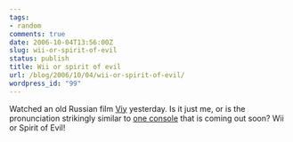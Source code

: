 ```yaml
---
tags:
- random
comments: true
date: 2006-10-04T13:56:00Z
slug: wii-or-spirit-of-evil
status: publish
title: Wii or spirit of evil
url: /blog/2006/10/04/wii-or-spirit-of-evil/
wordpress_id: "99"
---
```


Watched an old Russian film [Viy](http://en.wikipedia.org/wiki/Viy_%28film%29) yesterday. Is it just me, or is the pronunciation strikingly similar to [one console](http://en.wikipedia.org/wiki/Wii) that is coming out soon? Wii or Spirit of Evil!
